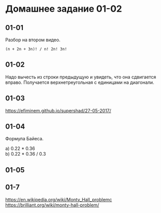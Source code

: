 # Домашнее задание 01-02

## 01-01

Разбор на втором видео.

`(n + 2n + 3n)! / n! 2n! 3n!`

## 01-02

Надо вычесть из строки предыдущую и увидеть, что она сдвигается вправо. Получается верхнетреугольная с единицами на диагонали.

## 01-03

https://efiminem.github.io/supershad/27-05-2017/

## 01-04

Формула Байеса.

a) 0.22 * 0.36  
b) 0.22 * 0.36 / 0.3  

## 01-05



## 01-7

https://en.wikipedia.org/wiki/Monty_Hall_problemc  
https://brilliant.org/wiki/monty-hall-problem/  
